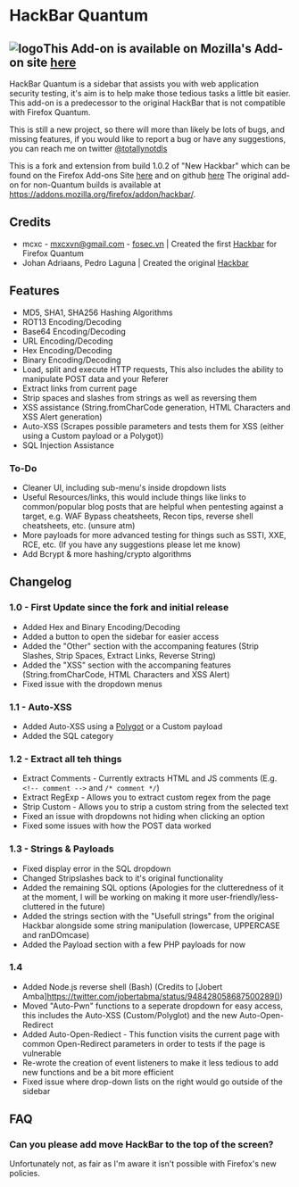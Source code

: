 # HackBar Quantum 
## ![logo](https://github.com/notdls/hackbar/blob/master/icons/hackbar_16.png?raw=true)This Add-on is available on Mozilla's Add-on site [here](https://addons.mozilla.org/en-US/firefox/addon/hackbar-quantum/)

HackBar Quantum is a sidebar that assists you with web application security testing, it's aim is to help make those tedious tasks a little bit easier. This add-on is a predecessor to the original HackBar that is not compatible with Firefox Quantum.

This is still a new project, so there will more than likely be lots of bugs, and missing features, if you would like to report a bug or have any suggestions, you can reach me on twitter [@totallynotdls](https://twitter.com/totallynotdls)

This is a fork and extension from build 1.0.2 of "New Hackbar" which can be found on the Firefox Add-ons Site [here](https://addons.mozilla.org/en-US/firefox/addon/new-hackbar/) and on github [here](https://github.com/mxcxvn/newhackbar/)
The original add-on for non-Quantum builds is available at https://addons.mozilla.org/firefox/addon/hackbar/.
## Credits
* mcxc - mxcxvn@gmail.com - [fosec.vn](http://fosec.vn) | Created the first [Hackbar](https://addons.mozilla.org/firefox/addon/new-hackbar/) for Firefox Quantum
* Johan Adriaans, Pedro Laguna | Created the original [Hackbar](https://addons.mozilla.org/en-US/firefox/addon/hackbar/)

## Features
* MD5, SHA1, SHA256 Hashing Algorithms
* ROT13 Encoding/Decoding
* Base64 Encoding/Decoding
* URL Encoding/Decoding
* Hex Encoding/Decoding
* Binary Encoding/Decoding
* Load, split and execute HTTP requests, This also includes the ability to manipulate POST data and your Referer
* Extract links from current page
* Strip spaces and slashes from strings as well as reversing them
* XSS assistance (String.fromCharCode generation, HTML Characters and XSS Alert generation)
* Auto-XSS (Scrapes possible parameters and tests them for XSS (either using a Custom payload or a Polygot))
* SQL Injection Assistance

### To-Do
* Cleaner UI, including sub-menu's inside dropdown lists
* Useful Resources/links, this would include things like links to common/popular blog posts that are helpful when pentesting against a target, e.g. WAF Bypass cheatsheets, Recon tips, reverse shell cheatsheets, etc. (unsure atm)
* More payloads for more advanced testing for things such as SSTI, XXE, RCE, etc. (If you have any suggestions please let me know)
* Add Bcrypt & more hashing/crypto algorithms

## Changelog
### 1.0 - First Update since the fork and initial release
* Added Hex and Binary Encoding/Decoding
* Added a button to open the sidebar for easier access
* Added the "Other" section with the accompaning features (Strip Slashes, Strip Spaces, Extract Links, Reverse String)
* Added the "XSS" section with the accompaning features (String.fromCharCode, HTML Characters and XSS Alert)
* Fixed issue with the dropdown menus

### 1.1 - Auto-XSS
* Added Auto-XSS using a [Polygot](https://github.com/danielmiessler/SecLists/blob/master/Fuzzing/Polyglots/XSS_Polyglots.txt) or a Custom payload
* Added the SQL category

### 1.2 - Extract all teh things
* Extract Comments - Currently extracts HTML and JS comments (E.g. ``<!-- comment -->`` and ``/* comment */``)
* Extract RegExp - Allows you to extract custom regex from the page
* Strip Custom - Allows you to strip a custom string from the selected text
* Fixed an issue with dropdowns not hiding when clicking an option
* Fixed some issues with how the POST data worked

### 1.3 - Strings & Payloads
* Fixed display error in the SQL dropdown
* Changed Stripslashes back to it's original functionality
* Added the remaining SQL options (Apologies for the clutteredness of it at the moment, I will be working on making it more user-friendly/less-cluttered in the future)
* Added the strings section with the "Usefull strings" from the original Hackbar alongside some string manipulation (lowercase, UPPERCASE and ranDOmcase)
* Added the Payload section with a few PHP payloads for now

### 1.4 
* Added Node.js reverse shell (Bash) (Credits to [Jobert Amba]https://twitter.com/jobertabma/status/948428058687500289())
* Moved "Auto-Pwn" functions to a seperate dropdown for easy access, this includes the Auto-XSS (Custom/Polyglot) and the new Auto-Open-Redirect
* Added Auto-Open-Rediect - This function visits the current page with common Open-Redirect parameters in order to tests if the page is vulnerable
* Re-wrote the creation of event listeners to make it less tedious to add new functions and be a bit more efficient
* Fixed issue where drop-down lists on the right would go outside of the sidebar

## FAQ
### Can you please add move HackBar to the top of the screen?
Unfortunately not, as fair as I'm aware it isn't possible with Firefox's new policies.
